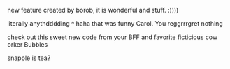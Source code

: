 

new feature created by borob, it is wonderful and stuff. :))))

literally anythdddding
^ haha that was funny Carol. You reggrrrgret nothing

check out this sweet new code from your BFF and favorite ficticious cow orker Bubbles

snapple is tea?
